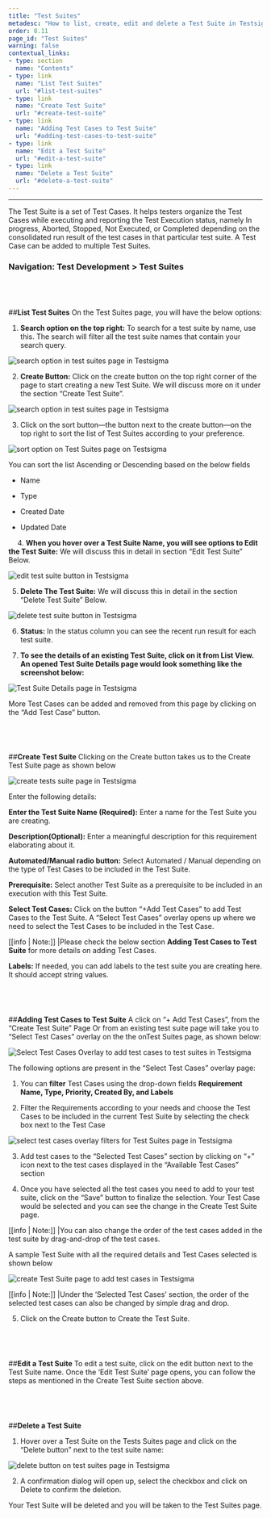 ```yaml
---
title: "Test Suites"
metadesc: "How to list, create, edit and delete a Test Suite in Testsigma."
order: 8.11
page_id: "Test Suites"
warning: false
contextual_links:
- type: section
  name: "Contents" 
- type: link
  name: "List Test Suites"
  url: "#list-test-suites"
- type: link
  name: "Create Test Suite"
  url: "#create-test-suite"
- type: link
  name: "Adding Test Cases to Test Suite"
  url: "#adding-test-cases-to-test-suite"
- type: link
  name: "Edit a Test Suite"
  url: "#edit-a-test-suite"   
- type: link
  name: "Delete a Test Suite"
  url: "#delete-a-test-suite"  
---
```


---

The Test Suite is a set of Test Cases. It helps testers organize the Test Cases while executing and reporting the Test Execution status, namely In progress, Aborted, Stopped, Not Executed, or Completed depending on the consolidated run result of the test cases in that particular test suite. A Test Case can be added to multiple Test Suites.

### Navigation: Test Development > Test Suites

&emsp;
---
##**List Test Suites**
On the Test Suites page, you will have the below options:

1. **Search option on the top right:**  To search for a test suite by name, use this. The search will filter all the test suite names that contain your search query.

![search option in test suites page in Testsigma](https://docs.testsigma.com/images/test-suites/search-option-test-suites-page-testsigma.png)

2. **Create Button:** Click on the create button on the top right corner of the page to start creating a new Test Suite. We will discuss more on it under the section “Create Test Suite”.
 
![search option in test suites page in Testsigma](https://docs.testsigma.com/images/test-suites/search-option-test-suites-page-testsigma.png)

3. Click on the sort button—the button next to the create button—on the top right to sort the list of Test Suites according to your preference.

![sort option on Test Suites page on Testsigma](https://docs.testsigma.com/images/test-suites/sort-option-test-suites-page-testsigma.png)

You can sort the list Ascending or Descending based on the below fields

* Name
  
* Type
  
* Created Date
  
* Updated Date

&emsp;
4. **When you hover over a Test Suite Name, you will see options to Edit the Test Suite:** We will discuss this in detail in section “Edit Test Suite” Below.

![edit test suite button in Testsigma](https://docs.testsigma.com/images/test-suites/edit-test-suite-button-testsigma.png)

5.  **Delete The Test Suite:** We will discuss this in detail in the section “Delete Test Suite” Below.

![delete test suite button in Testsigma](https://docs.testsigma.com/images/test-suites/delete-test-suite-button-testsigma.png)

6. **Status:** In the status column you can see the recent run result for each test suite.

7. **To see the details of an existing Test Suite, click on it from List View. An opened Test Suite Details page would look something like the screenshot below:**

![Test Suite Details page in Testsigma](https://docs.testsigma.com/images/test-suites/test-suite-details-page-testsigma.png)

More Test Cases can be added and removed from this page by clicking on the “Add Test Case” button.
 
&emsp;
---
##**Create Test Suite**
Clicking on the Create button takes us to the Create Test Suite page as shown below

![create tests suite page in Testsigma](https://docs.testsigma.com/images/test-suites/create-test-suite-page-testsigma.png)

 
Enter the following details:
 
**Enter the Test Suite Name (Required):** Enter a name for the Test Suite you are creating.

**Description(Optional):** Enter a meaningful description for this requirement elaborating about it.

**Automated/Manual radio button:** Select Automated / Manual depending on the type of Test Cases to be included in the Test Suite.

**Prerequisite:** Select another Test Suite as a prerequisite to be included in an execution with this Test Suite.

**Select Test Cases:** Click on the button “+Add Test Cases” to add Test Cases to the Test Suite. A “Select Test Cases” overlay opens up where we need to select the Test Cases to be included in the Test Case.

[[info | Note:]]
|Please check the below section **Adding Test Cases to Test Suite** for more details on adding Test Cases.

**Labels:** If needed, you can add labels to the test suite you are creating here. It should accept string values.
 
&emsp;
---
##**Adding Test Cases to Test Suite**
A click on “+ Add Test Cases”, from the “Create Test Suite” Page Or from an existing test suite page will take you to “Select Test Cases” overlay on the the onTest Suites page, as shown below:

![Select Test Cases Overlay to add test cases to test suites in Testsigma](https://docs.testsigma.com/images/test-suites/select-test-cases-overlay-test-suites-testsigma.png)

The following options are present in the “Select Test Cases” overlay page: 
 
1. You can **filter** Test Cases using the drop-down fields **Requirement Name, Type, Priority, Created By, and Labels**
   
2. Filter the Requirements according to your needs and choose the Test Cases to be  included in the current Test Suite by selecting the check box next to the Test Case

![select test cases overlay filters for Test Suites page in Testsigma](https://docs.testsigma.com/images/test-suites/select-test-cases-overlay-filters-testsigma.png)

3. Add test cases to the “Selected Test Cases” section by clicking on “+” icon next to the test cases displayed in the “Available Test Cases” section
 
4. Once you have selected all the test cases you need to add to your test suite, click on the “Save” button to finalize the selection. Your Test Case would be selected and you can see the change in the Create Test Suite page.

[[info | Note:]] 
|You can also change the order of the test cases added in the test suite by drag-and-drop of the test cases.
 
A sample Test Suite with all the required details and Test Cases selected is shown below

![create Test Suite page to add test cases in Testsigma](https://docs.testsigma.com/images/test-suites/create-test-suite-add-test-cases--testsigma.png)

[[info | Note:]]
|Under the ‘Selected Test Cases’ section, the order of the selected test cases can also be changed by simple drag and drop.
 
5. Click on the Create button to Create the Test Suite.

&emsp;
---
##**Edit a Test Suite**
To edit a test suite, click on the edit button next to the Test Suite name. Once the ‘Edit Test Suite’ page opens, you can follow the steps as mentioned in the Create Test Suite section above.

&emsp;
---
##**Delete a Test Suite**
1. Hover over a Test Suite on the Tests Suites page and click on the “Delete button” next to the test suite name:

![delete button on test suites page in Testsigma](https://docs.testsigma.com/images/test-suites/delete-button-test-suites-page-testsigma.png)

2. A confirmation dialog will open up, select the checkbox and click on Delete to confirm the deletion.
 
Your Test Suite will be deleted and you will be taken to the Test Suites page.




 



